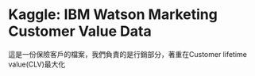 # Kaggle: IBM Watson Marketing Customer Value Data
 這是一份保險客戶的檔案，我們負責的是行銷部分，著重在Customer lifetime value(CLV)最大化
